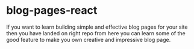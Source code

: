 # blog-pages-react
If you want to learn building simple and effective blog pages for your site then you have landed on right repo from here you can learn some of the good feature to make you own creative and impressive blog page.
